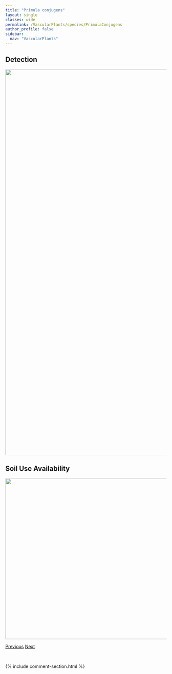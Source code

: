 ```yaml
---
title: "Primula conjugens"
layout: single
classes: wide
permalink: /VascularPlants/species/PrimulaConjugens
author_profile: false
sidebar:
  nav: "VascularPlants"
---
```


<h2>Detection</h2>

<a href="https://drive.google.com/uc?export=view&id=1tqWMQB_29y5b6SS2dblWFsXVYKDU7igD">
<img src="https://drive.google.com/uc?export=view&id=1tqWMQB_29y5b6SS2dblWFsXVYKDU7igD" height = "1200" width = "800">
</a>


<h2>Soil Use Availability</h2>

<a href="https://drive.google.com/uc?export=view&id=1nI6QmEXNCbYFus8u1EPZvlJ2jhXto64t">
<img src="https://drive.google.com/uc?export=view&id=1nI6QmEXNCbYFus8u1EPZvlJ2jhXto64t" height = "500" width = "1000">
</a>


<a href="/DevelopmentWebsite/VascularPlants/species/PotentillaSupina" class="pagination--pager" title="Potentilla supina">Previous</a> <a href="/DevelopmentWebsite/VascularPlants/species/PrimulaIncana" class="pagination--pager" title="Primula incana">Next</a>

<p>&nbsp;</p>

{% include comment-section.html %}
